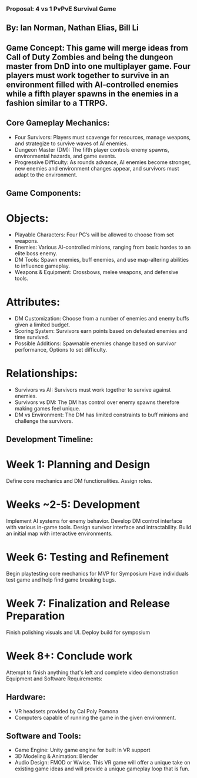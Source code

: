 ### Proposal: 4 vs 1 PvPvE Survival Game
## By: Ian Norman, Nathan Elias, Bill Li
## Game Concept: This game will merge ideas from Call of Duty Zombies and being the dungeon master from DnD into one multiplayer game. Four players must work together to survive in an environment filled with AI-controlled enemies while a fifth player spawns in the enemies in a fashion similar to a TTRPG.
## Core Gameplay Mechanics:
* Four Survivors: Players must scavenge for resources, manage weapons, and strategize to survive waves of AI enemies.
* Dungeon Master (DM): The fifth player controls enemy spawns, environmental hazards, and game events.
* Progressive Difficulty: As rounds advance, AI enemies become stronger, new enemies and environment changes appear, and survivors must adapt to the environment.
## Game Components:
# Objects:
* Playable Characters: Four PC’s will be allowed to choose from set weapons.
* Enemies: Various AI-controlled minions, ranging from basic hordes to an elite boss enemy.
* DM Tools: Spawn enemies, buff enemies, and use map-altering abilities to influence gameplay.
* Weapons & Equipment: Crossbows, melee weapons, and defensive tools.
# Attributes:
* DM Customization: Choose from a number of enemies and enemy buffs given a limited budget.
* Scoring System: Survivors earn points based on defeated enemies and time survived.
* Possible Additions: Spawnable enemies change based on survivor performance, Options to set difficulty.
# Relationships:
* Survivors vs AI: Survivors must work together to survive against enemies.
* Survivors vs DM: The DM has control over enemy spawns therefore making games feel unique.
* DM vs Environment: The DM has limited constraints to buff minions and challenge the survivors.
## Development Timeline:
# Week 1: Planning and Design
Define core mechanics and DM functionalities.
Assign roles.
# Weeks ~2-5: Development
Implement AI systems for enemy behavior.
Develop DM control interface with various in-game tools.
Design survivor interface and intractability.
Build an initial map with interactive environments.
# Week 6: Testing and Refinement
Begin playtesting core mechanics for MVP for Symposium
Have individuals test game and help find game breaking bugs.
# Week 7: Finalization and Release Preparation
Finish polishing visuals and UI.
Deploy build for symposium
# Week 8+: Conclude work
Attempt to finish anything that's left and complete video demonstration
Equipment and Software Requirements:
## Hardware:
* VR headsets provided by Cal Poly Pomona
* Computers capable of running the game in the given environment.
## Software and Tools:
* Game Engine: Unity game engine for built in VR support
* 3D Modeling & Animation: Blender
* Audio Design: FMOD or Wwise.
This VR game will offer a unique take on existing game ideas and will provide a unique gameplay loop that is fun.

